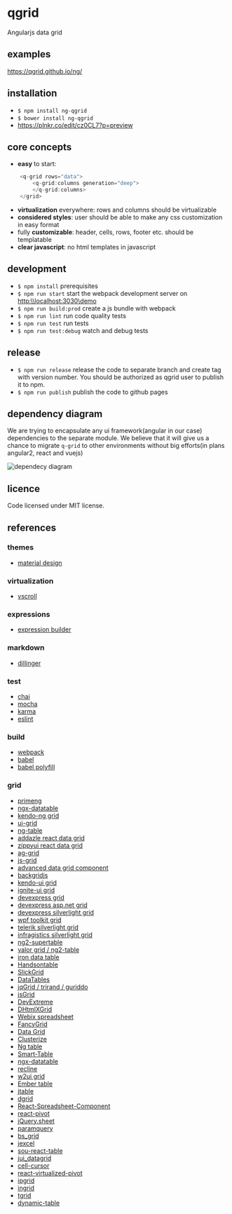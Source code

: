 # qgrid
Angularjs data grid

## examples
https://qgrid.github.io/ng/

## installation
* `$ npm install ng-qgrid`
* `$ bower install ng-qgrid`
* https://plnkr.co/edit/cz0CL7?p=preview

## core concepts
* **easy** to start:
```javascript
	<q-grid rows="data">
		<q-grid:columns generation="deep">
		</q-grid:columns>
	</grid>
```
* **virtualization** everywhere: rows and columns should be virtualizable
* **considered styles**: user should be able to make any css customization in easy format
* fully **customizable**: header, cells, rows, footer etc. should be templatable
* **clear javascript**: no html templates in javascript

## development
* `$ npm install` prerequisites
* `$ npm run start` start the webpack development server on [http:\\\\localhost:3030\demo](http:\\localhost:3030\demo)
* `$ npm run build:prod` create a js bundle with webpack
* `$ npm run lint` run code quality tests
* `$ npm run test` run tests
* `$ npm run test:debug` watch and debug tests

## release
* `$ npm run release` release the code to separate branch and create tag with version number. You should be authorized as qgrid user to publish it to npm.
* `$ npm run publish` publish the code to github pages

## dependency diagram
We are trying to encapsulate any ui framework(angular in our case) dependencies to the separate module. We believe that it will give us a chance to migrate
`q-grid` to other environments without big efforts(in plans angular2, react and vuejs)

![dependecy diagram](https://github.com/qgrid/ng/blob/master/docs/dependency.png)

## licence
Code licensed under MIT license.

## references

### themes
* [material design](https://material.io/guidelines/components/data-tables.html)

### virtualization
* [vscroll](https://github.com/klumba12/vscroll)

### expressions
* [expression builder](https://github.com/vkorolev/expression-builder)

### markdown
* [dillinger](http://dillinger.io/)

### test
* [chai](http://chaijs.com/api/bdd/)
* [mocha](https://mochajs.org/#getting-started)
* [karma](https://karma-runner.github.io/1.0/index.html)
* [eslint](http://eslint.org/)

### build

* [webpack](http://webpack.github.io/docs/)
* [babel](https://babeljs.io/)
* [babel polyfill](http://babeljs.io/docs/usage/polyfill/)

### grid
* [primeng](https://www.primefaces.org/primeng/#/datatable)
* [ngx-datatable](https://github.com/swimlane/ngx-datatable)
* [kendo-ng grid](http://www.telerik.com/kendo-angular-ui/components/grid/)
* [ui-grid](http://ui-grid.info/docs/#/tutorial)
* [ng-table](http://ng-table.com/#/)
* [addazle react data grid](http://adazzle.github.io/react-data-grid/examples.html#/all-features)
* [zippyui react data grid](http://zippyui.com/react-datagrid/#/examples/basic)
* [ag-grid](https://www.ag-grid.com/javascript-grid-features/#gsc.tab=0)
* [js-grid](http://js-grid.com/demos/)
* [advanced data grid component](https://codepen.io/andrewcourtice/pen/VabXQV)
* [backgridjs](http://backgridjs.com/index.html#complete-example)
* [kendo-ui grid](http://demos.telerik.com/kendo-ui/grid/index)
* [ignite-ui grid](http://www.igniteui.com/grid/_ga=1.24026938.1636625595.1482499194)
* [devexpress grid](https://js.devexpress.com/Demos/WidgetsGallery/Demo/Data_Grid/LocalDataSource/jQuery/Light/)
* [devexpress asp.net grid](https://www.devexpress.com/Products/NET/Controls/ASP/Grid/demos.xml)
* [devexpress silverlight grid](https://demos.devexpress.com/DemoCenter/Silverlight/?GridDemo#Page=Modules?Product=DXGrid.SL)
* [wpf toolkit grid](http://wpftoolkit.codeplex.com/wikipage?title=DataGrid&referringTitle=Documentation)
* [telerik silverlight grid](http://demos.telerik.com/silverlight/#GridView/FirstLook)
* [infragistics silverlight grid](http://www.infragistics.com/samples/silverlight/grid/overview)
* [ng2-supertable](https://andyperlitch.github.io/ng2-super-table/demo/)
* [valor grid / ng2-table](http://valor-software.com/ng2-table/)
* [iron data table](https://saulis.github.io/iron-data-table/demo/)
* [Handsontable](https://github.com/handsontable/handsontable)
* [SlickGrid](https://github.com/mleibman/SlickGrid)
* [DataTables](https://github.com/DataTables/DataTables)
* [jqGrid / trirand / guriddo](https://github.com/tonytomov/jqGrid/tree/master)
* [jsGrid](https://github.com/tabalinas/jsgrid)
* [DevExtreme](https://github.com/DevExpress/DevExtreme)
* [DHtmlXGrid](https://dhtmlx.com/docs/products/dhtmlxGrid/)
* [Webix spreadsheet](https://webix.com/spreadsheet/)
* [FancyGrid](https://www.fancygrid.com/)
* [Data Grid](https://documentation.devexpress.com/WindowsForms/3455/Controls-and-Libraries/Data-Grid)
* [Clusterize](https://github.com/NeXTs/Clusterize.js)
* [Ng table](https://github.com/esvit/ng-table)
* [Smart-Table](https://github.com/lorenzofox3/Smart-Table)
* [ngx-datatable](https://github.com/swimlane/ngx-datatable)
* [recline](https://github.com/okfn/recline)
* [w2ui grid](http://w2ui.com/web/demos/#!grid/grid-1)
* [Ember table](https://github.com/addepar/ember-table/)
* [jtable](https://github.com/hikalkan/jtable)
* [dgrid](https://github.com/sitepen/dgrid)
* [React-Spreadsheet-Component](https://github.com/felixrieseberg/React-Spreadsheet-Component)
* [react-pivot](https://github.com/davidguttman/react-pivot)
* [jQuery.sheet](https://github.com/Spreadsheets/WickedGrid/releases/tag/3.1)
* [paramquery](https://github.com/paramquery/grid)
* [bs_grid](https://github.com/pontikis/bs_grid)
* [jexcel](https://github.com/paulhodel/jexcel)
* [sou-react-table](https://github.com/miadwang/sou-react-table)
* [jui_datagrid](https://github.com/pontikis/jui_datagrid)
* [cell-cursor](https://github.com/team-lab/cell-cursor)
* [react-virtualized-pivot](https://github.com/turnerniles/react-virtualized-pivot)
* [ipgrid](https://jspreadsheets.com/ipgrid.html)
* [ingrid](https://github.com/reconstrukt/ingrid)
* [tgrid](https://github.com/TesserisPro/tgrid)
* [dynamic-table](https://github.com/key-lime-box/dynamic-table)